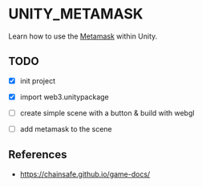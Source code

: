 # UNITY_METAMASK

Learn how to use the [Metamask](https://metamask.io/) within Unity.

## TODO
- [x] init project
- [x] import web3.unitypackage
- [ ] create simple scene with a button & build with webgl
- [ ] add metamask to the scene


## References
- https://chainsafe.github.io/game-docs/
